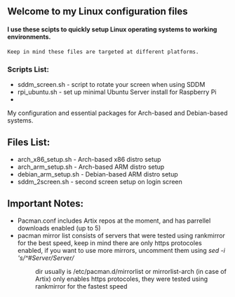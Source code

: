 ## Welcome to my Linux configuration files
#### I use these scipts to quickly setup Linux operating systems to working environments.
```Keep in mind these files are targeted at different platforms.```

### Scripts List:
- sddm_screen.sh - script to rotate your screen when using SDDM
- rpi_ubuntu.sh - set up minimal Ubuntu Server install for Raspberry Pi
- 

My configuration and essential packages for Arch-based and Debian-based systems.

## Files List:
- arch_x86_setup.sh - Arch-based x86 distro setup
- arch_arm_setup.sh - Arch-based ARM distro setup 
- debian_arm_setup.sh - Debian-based ARM distro setup
- sddm_2screen.sh - second screen setup on login screen

## Important Notes:
- Pacman.conf includes Artix repos at the moment, and has parrellel downloads enabled (up to 5)
- pacman mirror list consists of servers that were tested using rankmirror for the best speed, keep in mind there are only https protocoles enabled, if you want to use more mirrors, uncomment them using *sed -i 's/^#Server/Server/ <dir>* dir usually is /etc/pacman.d/mirrorlist or mirrorlist-arch (in case of Artix) 
only enables https protocoles, they were tested using rankmirror for the fastest speed


